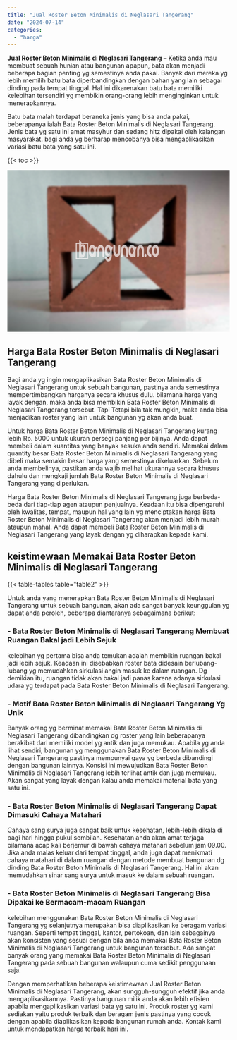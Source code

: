 ```yaml
---
title: "Jual Roster Beton Minimalis di Neglasari Tangerang"
date: "2024-07-14"
categories: 
  - "harga"
---
```


**Jual Roster Beton Minimalis di Neglasari Tangerang** – Ketika anda mau membuat sebuah hunian atau bangunan apapun, bata akan menjadi beberapa bagian penting yg semestinya anda pakai. Banyak dari mereka yg lebih memilih batu bata diperbandingkan dengan bahan yang lain sebagai dinding pada tempat tinggal. Hal ini dikarenakan batu bata memiliki kelebihan tersendiri yg membikin orang-orang lebih menginginkan untuk menerapkannya.

Batu bata malah terdapat beraneka jenis yang bisa anda pakai, beberapanya ialah Bata Roster Beton Minimalis di Neglasari Tangerang. Jenis bata yg satu ini amat masyhur dan sedang hitz dipakai oleh kalangan masyarakat. bagi anda yg berharap mencobanya bisa mengaplikasikan variasi batu bata yang satu ini.

{{< toc >}}

![Jual Roster Beton Minimalis di Neglasari Tangerang](/images/bata-roster-minimalis-28.png)

## Harga Bata Roster Beton Minimalis di Neglasari Tangerang

Bagi anda yg ingin mengaplikasikan Bata Roster Beton Minimalis di Neglasari Tangerang untuk sebuah bangunan, pastinya anda semestinya mempertimbangkan harganya secara khusus dulu. bilamana harga yang layak dengan, maka anda bisa membikin Bata Roster Beton Minimalis di Neglasari Tangerang tersebut. Tapi Tetapi bila tak mungkin, maka anda bisa menjadikan roster yang lain untuk bangunan yg akan anda buat.

Untuk harga Bata Roster Beton Minimalis di Neglasari Tangerang kurang lebih Rp. 5000 untuk ukuran persegi panjang per bijinya. Anda dapat membeli dalam kuantitas yang banyak sesuka anda sendiri. Memakai dalam quantity besar Bata Roster Beton Minimalis di Neglasari Tangerang yang dibeli maka semakin besar harga yang semestinya dikeluarkan. Sebelum anda membelinya, pastikan anda wajib melihat ukurannya secara khusus dahulu dan mengkaji jumlah Bata Roster Beton Minimalis di Neglasari Tangerang yang diperlukan.

Harga Bata Roster Beton Minimalis di Neglasari Tangerang juga berbeda-beda dari tiap-tiap agen ataupun penjualnya. Keadaan itu bisa dipengaruhi oleh kwalitas, tempat, maupun hal yang lain yg menciptakan harga Bata Roster Beton Minimalis di Neglasari Tangerang akan menjadi lebih murah ataupun mahal. Anda dapat membeli Bata Roster Beton Minimalis di Neglasari Tangerang yang layak dengan yg diharapkan kepada kami.

## keistimewaan Memakai Bata Roster Beton Minimalis di Neglasari Tangerang

{{< table-tables table="table2" >}}

Untuk anda yang menerapkan Bata Roster Beton Minimalis di Neglasari Tangerang untuk sebuah bangunan, akan ada sangat banyak keunggulan yg dapat anda peroleh, beberapa diantaranya sebagaimana berikut:

### \- Bata Roster Beton Minimalis di Neglasari Tangerang Membuat Ruangan Bakal jadi Lebih Sejuk

kelebihan yg pertama bisa anda temukan adalah membikin ruangan bakal jadi lebih sejuk. Keadaan ini disebabkan roster bata didesain berlubang-lubang yg memudahkan sirkulasi angin masuk ke dalam ruangan. Dg demikian itu, ruangan tidak akan bakal jadi panas karena adanya sirkulasi udara yg terdapat pada Bata Roster Beton Minimalis di Neglasari Tangerang.

### \- Motif Bata Roster Beton Minimalis di Neglasari Tangerang Yg Unik

Banyak orang yg berminat memakai Bata Roster Beton Minimalis di Neglasari Tangerang dibandingkan dg roster yang lain beberapanya berakibat dari memiliki model yg antik dan juga memukau. Apabila yg anda lihat sendiri, bangunan yg menggunakan Bata Roster Beton Minimalis di Neglasari Tangerang pastinya mempunyai gaya yg berbeda dibandingi dengan bangunan lainnya. Konsisi ini mewujudkan Bata Roster Beton Minimalis di Neglasari Tangerang lebih terlihat antik dan juga memukau. Akan sangat yang layak dengan kalau anda memakai material bata yang satu ini.

### \- Bata Roster Beton Minimalis di Neglasari Tangerang Dapat Dimasuki Cahaya Matahari

Cahaya sang surya juga sangat baik untuk kesehatan, lebih-lebih dikala di pagi hari hingga pukul sembilan. Kesehatan anda akan amat terjaga bilamana acap kali berjemur di bawah cahaya matahari sebelum jam 09.00. Jika anda malas keluar dari tempat tinggal, anda juga dapat menikmati cahaya matahari di dalam ruangan dengan metode membuat bangunan dg dinding Bata Roster Beton Minimalis di Neglasari Tangerang. Hal ini akan memudahkan sinar sang surya untuk masuk ke dalam sebuah ruangan.

### \- Bata Roster Beton Minimalis di Neglasari Tangerang Bisa Dipakai ke Bermacam-macam Ruangan

kelebihan menggunakan Bata Roster Beton Minimalis di Neglasari Tangerang yg selanjutnya merupakan bisa diaplikasikan ke beragam variasi ruangan. Seperti tempat tinggal, kantor, pertokoan, dan lain sebagainya akan konsisten yang sesuai dengan bila anda memakai Bata Roster Beton Minimalis di Neglasari Tangerang untuk bangunan tersebut. Ada sangat banyak orang yang memakai Bata Roster Beton Minimalis di Neglasari Tangerang pada sebuah bangunan walaupun cuma sedikit penggunaan saja.

Dengan memperhatikan beberapa keistimewaan Jual Roster Beton Minimalis di Neglasari Tangerang, akan sungguh-sungguh efektif jika anda mengaplikasikannya. Pastinya bangunan milik anda akan lebih efisien apabila mengaplikasikan variasi bata yg satu ini. Produk roster yg kami sediakan yaitu produk terbaik dan beragam jenis pastinya yang cocok dengan apabila diaplikasikan kepada bangunan rumah anda. Kontak kami untuk mendapatkan harga terbaik hari ini.
